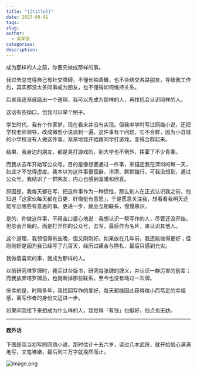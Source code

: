 ```yaml
---
title: "{{title}}"
date: 2025-08-01
tags: 
slug: 
author:
  - 梁某银
categories: 
description:
---
```

成为那样的人之前，你要先做成那样的事。

我过去总觉得自己有社交障碍，不懂长袖善舞，也不会结交各路朋友，导致我工作后，其实都没太多同事成为朋友，也不懂得如何维持关系。

后来我逐渐琢磨出一个道理，我可以先成为那样的人，再找机会认识同样的人。

这话有些拗口，但我可以举个例子。

学生时代，我有个作家梦，现在看来并没有实现。但我中学时写过网络小说，还把学校老师领导，改成微型小说讽刺一遍。这件事有个问题，它不合群，因为小县城的小学校没有人做这件事，渐渐地我开始跟同学打游戏，变得合群起来。

结果，我身边的朋友，都是臭打游戏的，到大学也不例外，挥霍了不少青春。

而我从去年开始写公众号，目的是像想要通过一件事，来锚定我在深圳的每一天，如此才不觉得虚度。我本以为这件事很孤僻、冷清、默默独行，可我没想到，通过公众号，我结识了一群网友，内心也感到温暖和欣喜。

原因是，我每天都在写，把这件事作为一种惯性，那么别人在正式认识我之前，他知道「这家伙每天都在日更，好像挺有意思」，于是愿意关注我，想看看我明天还能写出哪些有意思的事。更进一步，就会互相联系，慢慢熟识。

是的，你做这件事，不用苦口婆心地说：我想认识一帮写作的人，尽管还没开始，但总会开始的。而是打开你的公众号，去写，最后作为名片，来认识其他人。

这个道理，我领悟得有些晚，但又刚刚好。如果放在几年前，我还能做得更好；但刚刚好是因为我已经写了几百天，经历过痛苦与挣扎，最后只感到充实。

我做着喜欢的事，就成为那样的人。

以前研究塔罗牌时，我买过台版书，研究每张牌的牌义，并认识一群厉害的前辈；而我放弃塔罗牌后，也就断掉那些联系，至今也没有动过一次牌。

庆幸的是，时隔多年，我找回写作的爱好，每天都能因此获得微小而笃定的幸福感，离写作者的身份又迈进一步。

如果问我接下来想成为什么样的人，我觉得「有钱」也挺好，俗点也无妨。

---

#### 题外话

下图是我当初写的网络小说，那时估计十五六岁，读过几本武侠，就开始信心满满地写，文笔稚嫩，最后到三万字就戛然而止。

![image.png](https://img.liangmouyin.com/2025/08/b4d18a9c060a3e63bbfa7f3266ff80ba.png)

